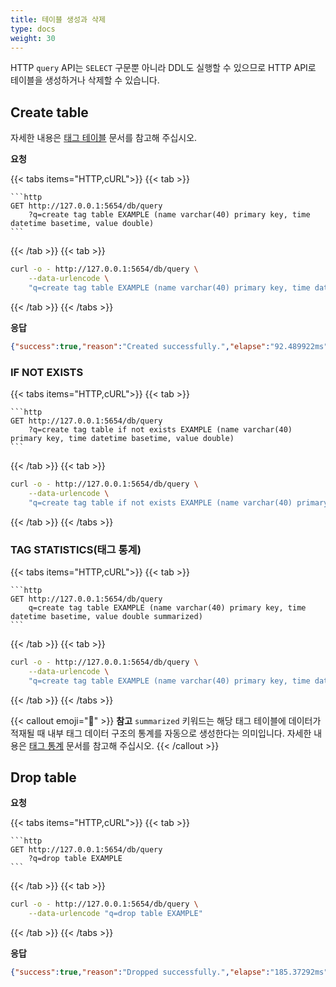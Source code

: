 ```yaml
---
title: 테이블 생성과 삭제
type: docs
weight: 30
---
```


HTTP `query` API는 `SELECT` 구문뿐 아니라 DDL도 실행할 수 있으므로 HTTP API로 테이블을 생성하거나 삭제할 수 있습니다.

## Create table

자세한 내용은 [태그 테이블](/dbms/feature-table/tag/) 문서를 참고해 주십시오.

**요청**

{{< tabs items="HTTP,cURL">}}
{{< tab >}}
~~~
```http
GET http://127.0.0.1:5654/db/query
    ?q=create tag table EXAMPLE (name varchar(40) primary key, time datetime basetime, value double)
```
~~~
{{< /tab >}}
{{< tab >}}
```sh
curl -o - http://127.0.0.1:5654/db/query \
    --data-urlencode \
    "q=create tag table EXAMPLE (name varchar(40) primary key, time datetime basetime, value double)"
```
{{< /tab >}}
{{< /tabs >}}

**응답**

```json
{"success":true,"reason":"Created successfully.","elapse":"92.489922ms"}
```

### IF NOT EXISTS

{{< tabs items="HTTP,cURL">}}
{{< tab >}}
~~~
```http
GET http://127.0.0.1:5654/db/query
    ?q=create tag table if not exists EXAMPLE (name varchar(40) primary key, time datetime basetime, value double)
```
~~~
{{< /tab >}}
{{< tab >}}
```sh
curl -o - http://127.0.0.1:5654/db/query \
    --data-urlencode \
    "q=create tag table if not exists EXAMPLE (name varchar(40) primary key, time datetime basetime, value double)"
```
{{< /tab >}}
{{< /tabs >}}

### TAG STATISTICS(태그 통계)

{{< tabs items="HTTP,cURL">}}
{{< tab >}}
~~~
```http
GET http://127.0.0.1:5654/db/query
    q=create tag table EXAMPLE (name varchar(40) primary key, time datetime basetime, value double summarized)
```
~~~
{{< /tab >}}
{{< tab >}}
```sh
curl -o - http://127.0.0.1:5654/db/query \
    --data-urlencode \
    "q=create tag table EXAMPLE (name varchar(40) primary key, time datetime basetime, value double summarized)"
```
{{< /tab >}}
{{< /tabs >}}

{{< callout emoji="📢" >}}
**참고** `summarized` 키워드는 해당 태그 테이블에 데이터가 적재될 때 내부 태그 데이터 구조의 통계를 자동으로 생성한다는 의미입니다. 자세한 내용은 [태그 통계](/dbms/feature-table/tag/manipulate/extract/#display-statistical-information-by-specific-tag-id) 문서를 참고해 주십시오.
{{< /callout >}}

## Drop table

**요청**

{{< tabs items="HTTP,cURL">}}
{{< tab >}}
~~~
```http
GET http://127.0.0.1:5654/db/query
    ?q=drop table EXAMPLE
```
~~~
{{< /tab >}}
{{< tab >}}
```sh
curl -o - http://127.0.0.1:5654/db/query \
    --data-urlencode "q=drop table EXAMPLE"
```
{{< /tab >}}
{{< /tabs >}}

**응답**

```json
{"success":true,"reason":"Dropped successfully.","elapse":"185.37292ms"}
```
